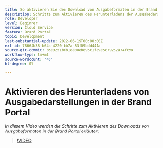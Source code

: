 ```yaml
---
title: So aktivieren Sie den Download von Ausgabeformaten in der Brand Portal.
description: Schritte zum Aktivieren des Herunterladens der Ausgabedarstellung in Brand Portal
role: Developer
level: Beginner
version: Cloud Service
feature: Brand Portal
topic: Development
last-substantial-update: 2022-06-19T00:00:00Z
exl-id: 78664b38-b64a-4220-bb7a-83f09bdd441a
source-git-commit: b3e9251bdb18a008be95c1fa9e5c79252a74fc98
workflow-type: tm+mt
source-wordcount: '43'
ht-degree: 0%

---
```


# Aktivieren des Herunterladens von Ausgabedarstellungen in der Brand Portal

*In diesem Video werden die Schritte zum Aktivieren des Downloads von Ausgabeformaten in der Brand Portal erläutert.*

>[!VIDEO](https://video.tv.adobe.com/v/335449?quality=12&learn=on)

